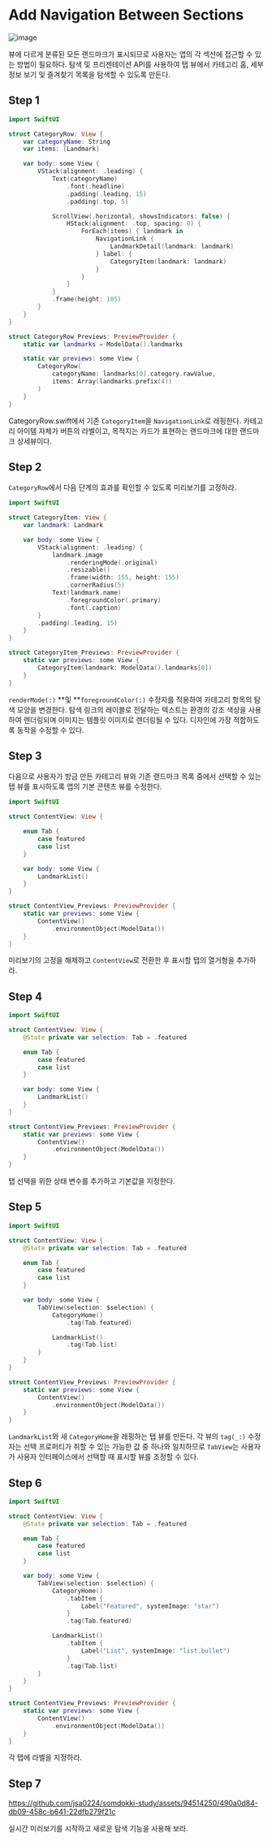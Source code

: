 # ****Add Navigation Between Sections****
![image](https://github.com/jsa0224/somdokki-study/assets/94514250/97eef048-e3b6-4a6e-af66-e8583658b861)

뷰에 다르게 분류된 모든 랜드마크가 표시되므로 사용자는 앱의 각 섹션에 접근할 수 있는 방법이 필요하다. 탐색 및 프리젠테이션 API를 사용하여 탭 뷰에서 카테고리 홈, 세부정보 보기 및 즐겨찾기 목록을 탐색할 수 있도록 만든다. 

## Step 1

```swift
import SwiftUI

struct CategoryRow: View {
    var categoryName: String
    var items: [Landmark]

    var body: some View {
        VStack(alignment: .leading) {
            Text(categoryName)
                .font(.headline)
                .padding(.leading, 15)
                .padding(.top, 5)

            ScrollView(.horizontal, showsIndicators: false) {
                HStack(alignment: .top, spacing: 0) {
                    ForEach(items) { landmark in
                        NavigationLink {
                            LandmarkDetail(landmark: landmark)
                        } label: {
                            CategoryItem(landmark: landmark)
                        }
                    }
                }
            }
            .frame(height: 185)
        }
    }
}

struct CategoryRow_Previews: PreviewProvider {
    static var landmarks = ModelData().landmarks

    static var previews: some View {
        CategoryRow(
            categoryName: landmarks[0].category.rawValue,
            items: Array(landmarks.prefix(4))
        )
    }
}
```

CategoryRow.swift에서 기존 `CategoryItem`을 `NavigationLink`로 래핑한다. 카테고리 아이템 자체가 버튼의 라벨이고, 목적지는 카드가 표현하는 랜드마크에 대한 랜드마크 상세뷰이다. 

## Step 2

`CategoryRow`에서 다음 단계의 효과를 확인할 수 있도록 미리보기를 고정하라.

```swift
import SwiftUI

struct CategoryItem: View {
    var landmark: Landmark

    var body: some View {
        VStack(alignment: .leading) {
            landmark.image
                .renderingMode(.original)
                .resizable()
                .frame(width: 155, height: 155)
                .cornerRadius(5)
            Text(landmark.name)
                .foregroundColor(.primary)
                .font(.caption)
        }
        .padding(.leading, 15)
    }
}

struct CategoryItem_Previews: PreviewProvider {
    static var previews: some View {
        CategoryItem(landmark: ModelData().landmarks[0])
    }
}
```

`renderMode(:)` **및 **`foregroundColor(:)` 수정자를 적용하여 카테고리 항목의 탐색 모양을 변경한다. 탐색 링크의 레이블로 전달하는 텍스트는 환경의 강조 색상을 사용하여 렌더링되며 이미지는 템플릿 이미지로 렌더링될 수 있다. 디자인에 가장 적합하도록 동작을 수정할 수 있다.

## Step 3

다음으로 사용자가 방금 만든 카테고리 뷰와 기존 랜드마크 목록 중에서 선택할 수 있는 탭 뷰를 표시하도록 앱의 기본 콘텐츠 뷰를 수정한다. 

```swift
import SwiftUI

struct ContentView: View {

    enum Tab {
        case featured
        case list
    }

    var body: some View {
        LandmarkList()
    }
}

struct ContentView_Previews: PreviewProvider {
    static var previews: some View {
        ContentView()
            .environmentObject(ModelData())
    }
}
```

미리보기의 고정을 해제하고 `ContentView`로 전환한 후 표시할 탭의 열거형을 추가하라.

## Step 4

```swift
import SwiftUI

struct ContentView: View {
    @State private var selection: Tab = .featured

    enum Tab {
        case featured
        case list
    }

    var body: some View {
        LandmarkList()
    }
}

struct ContentView_Previews: PreviewProvider {
    static var previews: some View {
        ContentView()
            .environmentObject(ModelData())
    }
}
```

탭 선택을 위한 상태 변수를 추가하고 기본값을 지정한다.

## Step 5

```swift
import SwiftUI

struct ContentView: View {
    @State private var selection: Tab = .featured

    enum Tab {
        case featured
        case list
    }

    var body: some View {
        TabView(selection: $selection) {
            CategoryHome()
                .tag(Tab.featured)

            LandmarkList()
                .tag(Tab.list)
        }
    }
}

struct ContentView_Previews: PreviewProvider {
    static var previews: some View {
        ContentView()
            .environmentObject(ModelData())
    }
}
```

`LandmarkList`와 새 `CategoryHome`을 래핑하는 탭 뷰를 만든다. 각 뷰의 `tag(_:)` 수정자는 선택 프로퍼티가 취할 수 있는 가능한 값 중 하나와 일치하므로 `TabView`는 사용자가 사용자 인터페이스에서 선택할 때 표시할 뷰를 조정할 수 있다. 

## Step 6

```swift
import SwiftUI

struct ContentView: View {
    @State private var selection: Tab = .featured

    enum Tab {
        case featured
        case list
    }

    var body: some View {
        TabView(selection: $selection) {
            CategoryHome()
                .tabItem {
                    Label("Featured", systemImage: "star")
                }
                .tag(Tab.featured)

            LandmarkList()
                .tabItem {
                    Label("List", systemImage: "list.bullet")
                }
                .tag(Tab.list)
        }
    }
}

struct ContentView_Previews: PreviewProvider {
    static var previews: some View {
        ContentView()
            .environmentObject(ModelData())
    }
}
```

각 탭에 라벨을 지정하라.

## Step 7

https://github.com/jsa0224/somdokki-study/assets/94514250/490a0d84-db09-458c-b641-22dfb279f21c

실시간 미리보기를 시작하고 새로운 탐색 기능을 사용해 보라.
